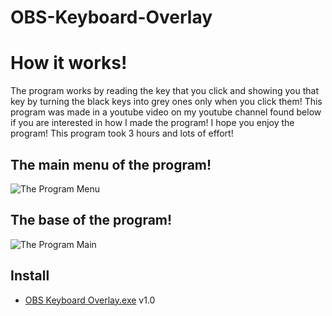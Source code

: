 # OBS-Keyboard-Overlay

# How it works!
The program works by reading the key that you click and showing you that key by turning the black keys into grey ones only when you click them! This program was made in a youtube video on my youtube channel found below if you are interested in how I made the program! I hope you enjoy the program! This program took 3 hours and lots of effort!

## The main menu of the program!
![The Program Menu](https://i.imgur.com/4b24VTP.png)

## The base of the program!
![The Program Main](https://i.imgur.com/xYv8JJm.png)

## Install
- [OBS Keyboard Overlay.exe]() v1.0
